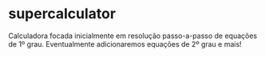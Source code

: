 supercalculator
===============

Calculadora focada inicialmente em resolução passo-a-passo de equações de 1º grau. Eventualmente adicionaremos equações de 2º grau e mais!
